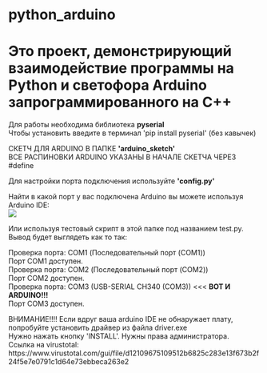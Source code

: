 # python_arduino

# Это проект, демонстрирующий взаимодействие программы на Python и светофора Arduino запрограммированного на C++

<p>Для работы необходима библиотека <strong>pyserial</strong><br>
Чтобы установить введите в терминал 'pip install pyserial' (без кавычек)</p>

<p>СКЕТЧ ДЛЯ ARDUINO В ПАПКЕ <strong>'arduino_sketch'</strong><br>
ВСЕ РАСПИНОВКИ ARDUINO УКАЗАНЫ В НАЧАЛЕ СКЕТЧА ЧЕРЕЗ #define </p>

<p>Для настройки порта подключения используйте <strong>'config.py'</strong></p>

<p>
Найти в какой порт у вас подключена Arduino вы можете используя Arduino IDE:<br>
<img src="https://live.staticflickr.com/65535/54202269335_bebd96b923_m.jpg">
</p>

<p>Или используя тестовый скрипт в этой папке под названием test.py. Вывод будет выглядеть как то так:<br>

Проверка порта: COM1 (Последовательный порт (COM1))<br>
Порт COM1 доступен.<br>
Проверка порта: COM2 (Последовательный порт (COM2))<br>
Порт COM2 доступен.<br>
Проверка порта: COM3 (USB-SERIAL CH340 (COM3)) <<< <strong>ВОТ И ARDUINO!!!</strong><br>
Порт COM3 доступен.<br>
</p>

<p>ВНИМАНИЕ!!!! Если вдруг ваша arduino IDE не обнаружает плату, попробуйте установить драйвер из файла driver.exe<br>
Нужно нажать кнопку 'INSTALL'. Нужны права администратора.<br>
Ссылка на virustotal:<br>
https://www.virustotal.com/gui/file/d12109675109512b6825c283e13f673b2f24f5e7e0791c1d64e73ebbeca263e2
</p>
